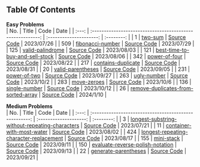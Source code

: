 ## Table Of Contents

**Easy Problems**  
| No. | Title | Code | Date |
| :---: | :--------------------------------------------------------: | :---------------------: | :--------: |
| 1 | [two-sum][1web] | [Source Code][1code] | 2023/07/26 |
| 509 | [fibonacci-number][509web] | [Source Code][509code] | 2023/07/29 |
| 125 | [valid-palindrome][125web] | [Source Code][125code] | 2023/08/03 |
| 121 | [best-time-to-buy-and-sell-stock][121web] | [Source Code][121code] | 2023/08/06 |
| 342 | [power-of-four][342web] | [Source Code][342code] | 2023/08/22 |
| 217 | [contains-duplicate][217web] | [Source Code][217code] | 2023/08/31 |
| 20 | [valid-parentheses][20web] | [Source Code][20code] | 2023/09/05 |
| 231 | [power-of-two][231web] | [Source Code][231code] | 2023/09/27 |
| 263 | [ugly-number][263web] | [Source Code][263code] | 2023/10/2 |
| 283 | [move-zeroes][283web] | [Source Code][283code] | 2023/10/6 |
| 136 | [single-number][136web] | [Source Code][136code] | 2023/10/12 |
| 26 | [remove-duplicates-from-sorted-array][26web] | [Source Code][26code] | 2024/1/10 |

**Medium Problems**  
| No. | Title | Code | Date |
| :---: | :----------------------------------------------------: | :--------------------: | :--------: |
| 3 | [longest-substring-without-repeating-characters][3web] | [Source Code][3code] | 2023/07/21 |
| 11 | [container-with-most-water][11web] | [Source Code][11code] | 2023/08/02 |
| 424 | [longest-repeating-character-replacement][424web] | [Source Code][424code] | 2023/08/17 |
| 155 | [mini-stack][155web] | [Source Code][155code] | 2023/09/11 |
| 150 | [evaluate-reverse-polish-notation][150web] | [Source Code][150code] | 2023/09/13 |
| 22 | [generate-parentheses][22web] | [Source Code][22code] | 2023/09/21 |

<!-- URL Below -->

[1web]: https://leetcode.com/problems/two-sum/
[1code]: ./src/easy/twoSum/2.js
[3web]: https://leetcode.com/problems/longest-substring-without-repeating-characters/
[3code]: ./src/medium/longest-substring-without-repeating-characters/1.js
[11web]: https://leetcode.com/problems/container-with-most-water/
[11code]: ./src/medium/container-with-most-water/1.js
[20web]: https://leetcode.com/problems/valid-parentheses/
[20code]: ./src/easy/valid-parentheses/1.js
[22web]: https://leetcode.com/problems/generate-parentheses/
[22code]: ./src/medium/generate-parentheses/1.js
[26web]: https://leetcode.com/problems/remove-duplicates-from-sorted-array
[26code]: ./src/easy/remove-duplicates-from-sorted-array/1.js
[121web]: https://leetcode.com/problems/best-time-to-buy-and-sell-stock/
[121code]: ./src/easy/best-time-to-buy-and-sell-stock/1.js
[125web]: https://leetcode.com/problems/valid-palindrome/
[125code]: ./src/easy/valid-palindrome/1.js
[136web]: https://leetcode.com/problems/single-number/
[136code]: ./src/easy/single-number/1.js
[150web]: https://leetcode.com/problems/evaluate-reverse-polish-notation/
[150code]: ./src/medium/evaluate-reverse-polish-notation/1.js
[155web]: https://leetcode.com/problems/min-stack/
[155code]: ./src/medium/mini-stack/1.js
[217web]: https://leetcode.com/problems/contains-duplicate
[217code]: ./src/easy/contains-duplicate/1.js
[231web]: https://leetcode.com/problems/power-of-two/
[231code]: ./src/easy/power-of-two/1.js
[263web]: https://leetcode.com/problems/ugly-number
[263code]: ./src/easy/ugly-number/1.js
[283web]: https://leetcode.com/problems/move-zeroes
[283code]: ./src/easy/move-zeroes/1.js
[342web]: https://leetcode.com/problems/power-of-four/
[342code]: ./src/easy/power-of-four/1.js
[509web]: https://leetcode.com/problems/fibonacci-number/
[509code]: ./src/easy/fibonacci-number/1.js
[424web]: https://leetcode.com/problems/longest-repeating-character-replacement/
[424code]: ./src/medium/longest-repeating-character-replacement/2.js

